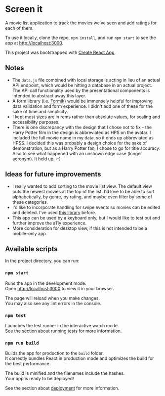 # Screen it

A movie list application to track the movies we’ve seen and add ratings for each of them.

To use it locally, clone the repo, `npm install`, and run `npm start` to see the app at <http://localhost:3000>.

This project was bootstrapped with [Create React App](https://github.com/facebook/create-react-app).

## Notes

- The `data.js` file combined with local storage is acting in lieu of an actual API endpoint, which would be hitting a database in an actual project. The API call functionality used by the presentational components is intended to abstract away this layer.
- A form library (i.e. [Formik](https://formik.org/)) would be immensely helpful for improving data validation and form experience. I didn't add one of these for the sake of time and simplicity.
- I kept most sizes are in rems rather than absolute values, for scaling and accessibility purposes.
- There is one discrepancy with the design that I chose not to fix - the Harry Potter film in the design is abbreviated as HPS on the avatar. I included the full movie name in my data, so it ends up abbreviated as HPSS. I decided this was probably a design choice for the sake of demonstration, but as a Harry Potter fan, I chose to go for title accuracy. Also to see what happened with an unshown edge case (longer acronym). It held up. :-)

## Ideas for future improvements

- I really wanted to add sorting to the movie list view. The default view puts the newest movies at the top of the list. I'd love to be able to sort alphabetically, by genre, by rating, and maybe even filter by some of these categories.
- I'd like to incorporate handling for swipe events so movies can be edited and deleted. I've used [this library](https://github.com/jerrybendy/react-touch-events) before.
- This app can be used by a keyboard only, but I would like to test out and further improve the a11y experience.
- More consideration for desktop view, if this is not intended to be a mobile-only app.

## Available scripts

In the project directory, you can run:

### `npm start`

Runs the app in the development mode.\
Open [http://localhost:3000](http://localhost:3000) to view it in your browser.

The page will reload when you make changes.\
You may also see any lint errors in the console.

### `npm test`

Launches the test runner in the interactive watch mode.\
See the section about [running tests](https://facebook.github.io/create-react-app/docs/running-tests) for more information.

### `npm run build`

Builds the app for production to the `build` folder.\
It correctly bundles React in production mode and optimizes the build for the best performance.

The build is minified and the filenames include the hashes.\
Your app is ready to be deployed!

See the section about [deployment](https://facebook.github.io/create-react-app/docs/deployment) for more information.
